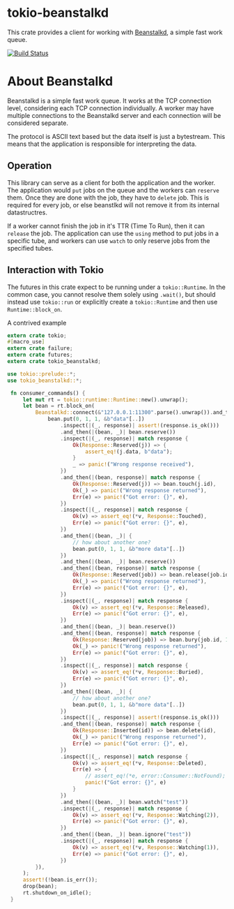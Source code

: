 # tokio-beanstalkd

This crate provides a client for working with [Beanstalkd](https://beanstalkd.github.io/), a simple
fast work queue.

[![Build Status](https://travis-ci.org/bIgBV/tokio-beanstalkd.svg?branch=master)](https://travis-ci.org/bIgBV/tokio-beanstalkd)

# About Beanstalkd

Beanstalkd is a simple fast work queue. It works at the TCP connection level, considering each TCP
connection individually. A worker may have multiple connections to the Beanstalkd server and each
connection will be considered separate.

The protocol is ASCII text based but the data itself is just a bytestream. This means that the
application is responsible for interpreting the data.

## Operation
This library can serve as a client for both the application and the worker. The application would
`put` jobs on the queue and the workers can `reserve` them. Once they are done with the job, they
have to `delete` job. This is required for every job, or else beanstlkd will not remove it from
its internal datastructres.

If a worker cannot finish the job in it's TTR (Time To Run), then it can `release` the job. The
application can use the `using` method to put jobs in a specific tube, and workers can use `watch`
to only reserve jobs from the specified tubes.

## Interaction with Tokio

The futures in this crate expect to be running under a `tokio::Runtime`. In the common case,
you cannot resolve them solely using `.wait()`, but should instead use `tokio::run` or
explicitly create a `tokio::Runtime` and then use `Runtime::block_on`.

A contrived example

```rust
extern crate tokio;
#[macro_use]
extern crate failure;
extern crate futures;
extern crate tokio_beanstalkd;

use tokio::prelude::*;
use tokio_beanstalkd::*;

 fn consumer_commands() {
     let mut rt = tokio::runtime::Runtime::new().unwrap();
     let bean = rt.block_on(
         Beanstalkd::connect(&"127.0.0.1:11300".parse().unwrap()).and_then(|bean| {
             bean.put(0, 1, 1, &b"data"[..])
                 .inspect(|(_, response)| assert!(response.is_ok()))
                 .and_then(|(bean, _)| bean.reserve())
                 .inspect(|(_, response)| match response {
                     Ok(Response::Reserved(j)) => {
                         assert_eq!(j.data, b"data");
                     }
                     _ => panic!("Wrong response received"),
                 })
                 .and_then(|(bean, response)| match response {
                     Ok(Response::Reserved(j)) => bean.touch(j.id),
                     Ok(_) => panic!("Wrong response returned"),
                     Err(e) => panic!("Got error: {}", e),
                 })
                 .inspect(|(_, response)| match response {
                     Ok(v) => assert_eq!(*v, Response::Touched),
                     Err(e) => panic!("Got error: {}", e),
                 })
                 .and_then(|(bean, _)| {
                     // how about another one?
                     bean.put(0, 1, 1, &b"more data"[..])
                 })
                 .and_then(|(bean, _)| bean.reserve())
                 .and_then(|(bean, response)| match response {
                     Ok(Response::Reserved(job)) => bean.release(job.id, 10, 10),
                     Ok(_) => panic!("Wrong response returned"),
                     Err(e) => panic!("Got error: {}", e),
                 })
                 .inspect(|(_, response)| match response {
                     Ok(v) => assert_eq!(*v, Response::Released),
                     Err(e) => panic!("Got error: {}", e),
                 })
                 .and_then(|(bean, _)| bean.reserve())
                 .and_then(|(bean, response)| match response {
                     Ok(Response::Reserved(job)) => bean.bury(job.id, 10),
                     Ok(_) => panic!("Wrong response returned"),
                     Err(e) => panic!("Got error: {}", e),
                 })
                 .inspect(|(_, response)| match response {
                     Ok(v) => assert_eq!(*v, Response::Buried),
                     Err(e) => panic!("Got error: {}", e),
                 })
                 .and_then(|(bean, _)| {
                     // how about another one?
                     bean.put(0, 1, 1, &b"more data"[..])
                 })
                 .inspect(|(_, response)| assert!(response.is_ok()))
                 .and_then(|(bean, response)| match response {
                     Ok(Response::Inserted(id)) => bean.delete(id),
                     Ok(_) => panic!("Wrong response returned"),
                     Err(e) => panic!("Got error: {}", e),
                 })
                 .inspect(|(_, response)| match response {
                     Ok(v) => assert_eq!(*v, Response::Deleted),
                     Err(e) => {
                         // assert_eq!(*e, error::Consumer::NotFound);
                         panic!("Got error: {}", e)
                     }
                 })
                 .and_then(|(bean, _)| bean.watch("test"))
                 .inspect(|(_, response)| match response {
                     Ok(v) => assert_eq!(*v, Response::Watching(2)),
                     Err(e) => panic!("Got error: {}", e),
                 })
                 .and_then(|(bean, _)| bean.ignore("test"))
                 .inspect(|(_, response)| match response {
                     Ok(v) => assert_eq!(*v, Response::Watching(1)),
                     Err(e) => panic!("Got error: {}", e),
                 })
         }),
     );
     assert!(!bean.is_err());
     drop(bean);
     rt.shutdown_on_idle();
 }
```
